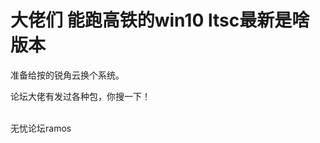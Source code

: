 # 大佬们 能跑高铁的win10 ltsc最新是啥版本


准备给按的锐角云换个系统。

论坛大佬有发过各种包，你搜一下！<br />
<br />
<img src="static/image/smiley/default/lol.gif" smilieid="12" border="0" alt="" /><img src="static/image/smiley/default/lol.gif" smilieid="12" border="0" alt="" /><img src="static/image/smiley/default/lol.gif" smilieid="12" border="0" alt="" />

无忧论坛ramos

